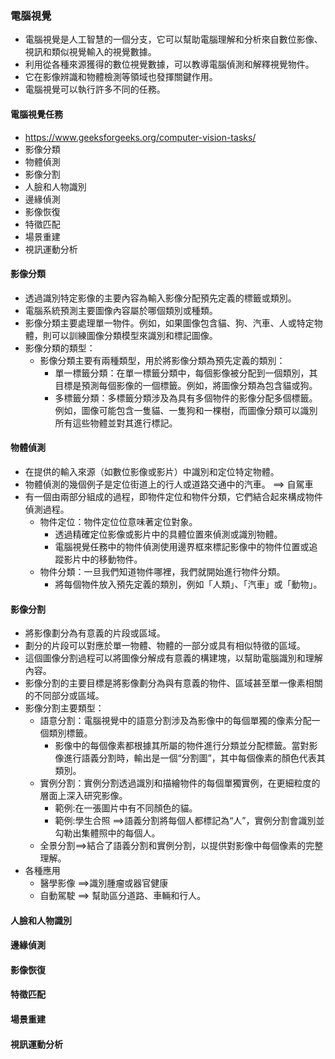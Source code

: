 ### 電腦視覺
- 電腦視覺是人工智慧的一個分支，它可以幫助電腦理解和分析來自數位影像、視訊和類似視覺輸入的視覺數據。
- 利用從各種來源獲得的數位視覺數據，可以教導電腦偵測和解釋視覺物件。
- 它在影像辨識和物體檢測等領域也發揮關鍵作用。
- 電腦視覺可以執行許多不同的任務。
#### 電腦視覺任務
- https://www.geeksforgeeks.org/computer-vision-tasks/
- 影像分類
- 物體偵測
- 影像分割
- 人臉和人物識別
- 邊緣偵測
- 影像恢復
- 特徵匹配
- 場景重建
- 視訊運動分析

#### 影像分類
- 透過識別特定影像的主要內容為輸入影像分配預先定義的標籤或類別。
- 電腦系統預測主要圖像內容屬於哪個類別或種類。
- 影像分類主要處理單一物件。例如，如果圖像包含貓、狗、汽車、人或特定物體，則可以訓練圖像分類模型來識別和標記圖像。
- 影像分類的類型：
  - 影像分類主要有兩種類型，用於將影像分類為預先定義的類別：
    - 單一標籤分類：在單一標籤分類中，每個影像被分配到一個類別，其目標是預測每個影像的一個標籤。例如，將圖像分類為包含貓或狗。
    - 多標籤分類：多標籤分類涉及為具有多個物件的影像分配多個標籤。例如，圖像可能包含一隻貓、一隻狗和一棵樹，而圖像分類可以識別所有這些物體並對其進行標記。

#### 物體偵測
- 在提供的輸入來源（如數位影像或影片）中識別和定位特定物體。
- 物體偵測的幾個例子是定位街道上的行人或道路交通中的汽車。 ==> 自駕車
- 有一個由兩部分組成的過程，即物件定位和物件分類，它們結合起來構成物件偵測過程。
  - 物件定位：物件定位位意味著定位對象。
    - 透過精確定位影像或影片中的具體位置來偵測或識別物體。
    - 電腦視覺任務中的物件偵測使用邊界框來標記影像中的物件位置或追蹤影片中的移動物件。
  - 物件分類：一旦我們知道物件哪裡，我們就開始進行物件分類。
    - 將每個物件放入預先定義的類別，例如「人類」、「汽車」或「動物」。
#### 影像分割
- 將影像劃分為有意義的片段或區域。
- 劃分的片段可以對應於單一物體、物體的一部分或具有相似特徵的區域。
- 這個圖像分割過程可以將圖像分解成有意義的構建塊，以幫助電腦識別和理解內容。
- 影像分割的主要目標是將影像劃分為與有意義的物件、區域甚至單一像素相關的不同部分或區域。
- 影像分割主要類型：
  - 語意分割：電腦視覺中的語意分割涉及為影像中的每個單獨的像素分配一個類別標籤。
    - 影像中的每個像素都根據其所屬的物件進行分類並分配標籤。當對影像進行語義分割時，輸出是一個“分割圖”，其中每個像素的顏色代表其類別。
  - 實例分割：實例分割透過識別和描繪物件的每個單獨實例，在更細粒度的層面上深入研究影像。
    - 範例:在一張圖片中有不同顏色的貓。
    - 範例:學生合照 ==>語義分割將每個人都標記為“人”，實例分割會識別並勾勒出集體照中的每個人。
  - 全景分割==>結合了語義分割和實例分割，以提供對影像中每個像素的完整理解。
- 各種應用
  - 醫學影像 ==>識別腫瘤或器官健康
  - 自動駕駛 ==> 幫助區分道路、車輛和行人。
#### 人臉和人物識別
#### 邊緣偵測
#### 影像恢復
#### 特徵匹配
#### 場景重建
#### 視訊運動分析
